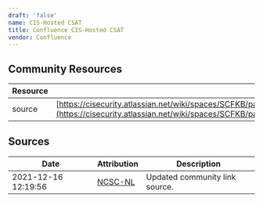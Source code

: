 ```yaml
---
draft: 'false'
name: CIS-Hosted CSAT
title: Confluence CIS-Hosted CSAT
vendor: Confluence
---
```



## Community Resources
| Resource | Link |
| --- | --- |
| source | [https://cisecurity.atlassian.net/wiki/spaces/SCFKB/pages/2434301961/CIS+Products+and+Log4j+Vulnerability](https://cisecurity.atlassian.net/wiki/spaces/SCFKB/pages/2434301961/CIS+Products+and+Log4j+Vulnerability) |


## Sources
| Date | Attribution | Description |
| --- | --- | --- |
| 2021-12-16 12:19:56 | [NCSC-NL](https://github.com/NCSC-NL/log4shell/blob/main/software/README.md) | Updated community link source.  |
